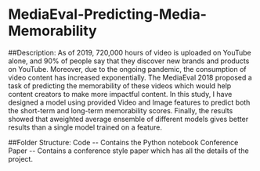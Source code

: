 # MediaEval-Predicting-Media-Memorability

##Description:
As of 2019, 720,000 hours of video is uploaded on YouTube alone, and 90% of people say that they discover new brands and products on YouTube. Moreover, due to the ongoing pandemic, the consumption of video content has increased exponentially. The MediaEval 2018 proposed a task of predicting the memorability of these videos which would help content creators to make more impactful content. In this study, I have designed a model using provided Video and Image features to predict both the short-term and long-term memorability scores. Finally, the results showed that aweighted average ensemble of different models gives better results than a single model trained on a feature.

##Folder Structure:
Code -- Contains the Python notebook
Conference Paper -- Contains a conference style paper which has all the details of the project.
